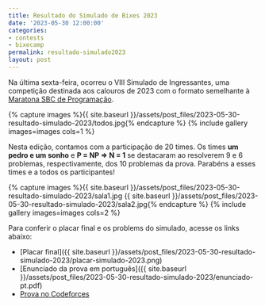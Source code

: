 ```yaml
---
title: Resultado do Simulado de Bixes 2023
date: '2023-05-30 12:00:00'
categories:
- contests
- bixecamp
permalink: resultado-simulado2023
layout: post
---
```


Na última sexta-feira, ocorreu o VIII Simulado de Ingressantes, uma competição destinada aos calouros de 2023 com o formato semelhante à [Maratona SBC de Programação](http://maratona.sbc.org.br).

{% capture images %}{{ site.baseurl }}/assets/post_files/2023-05-30-resultado-simulado-2023/todos.jpg{% endcapture %}
{% include gallery images=images cols=1 %}

Nesta edição, contamos com a participação de 20 times. Os times **um pedro e um sonho** e **P = NP ⇒ N = 1** se destacaram ao resolverem 9 e 6 problemas, respectivamente, dos 10 problemas da prova. Parabéns a esses times e a todos os participantes!

{% capture images %}{{ site.baseurl }}/assets/post_files/2023-05-30-resultado-simulado-2023/sala1.jpg {{ site.baseurl }}/assets/post_files/2023-05-30-resultado-simulado-2023/sala2.jpg{% endcapture %}
{% include gallery images=images cols=2 %}

Para conferir o placar final e os problems do simulado, acesse os links abaixo:

<!-- - [Prova na gym do Codeforces](http://codeforces.com/gym/103683) -->
- [Placar final]({{ site.baseurl }}/assets/post_files/2023-05-30-resultado-simulado-2023/placar-simulado-2023.png)
- [Enunciado da prova em português]({{ site.baseurl }}/assets/post_files/2023-05-30-resultado-simulado-2023/enunciado-pt.pdf)
- [Prova no Codeforces](https://codeforces.com/contestInvitation/fa94ccd16b482b28cc97f270af8e51b670900214)
<!-- TODO: Adicionar links quando forem criados -->
<!-- - [Editorial (PT)](...) -->
<!-- - [Editorial (EN)](...) -->
